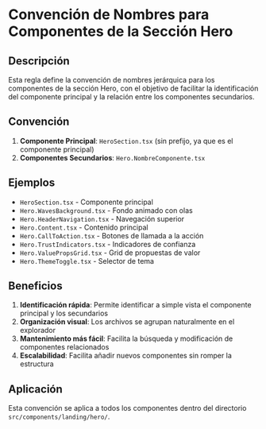 # Convención de Nombres para Componentes de la Sección Hero

## Descripción

Esta regla define la convención de nombres jerárquica para los componentes de la sección Hero, con el objetivo de facilitar la identificación del componente principal y la relación entre los componentes secundarios.

## Convención

1. **Componente Principal**: `HeroSection.tsx` (sin prefijo, ya que es el componente principal)
2. **Componentes Secundarios**: `Hero.NombreComponente.tsx`

## Ejemplos

- `HeroSection.tsx` - Componente principal
- `Hero.WavesBackground.tsx` - Fondo animado con olas
- `Hero.HeaderNavigation.tsx` - Navegación superior
- `Hero.Content.tsx` - Contenido principal
- `Hero.CallToAction.tsx` - Botones de llamada a la acción
- `Hero.TrustIndicators.tsx` - Indicadores de confianza
- `Hero.ValuePropsGrid.tsx` - Grid de propuestas de valor
- `Hero.ThemeToggle.tsx` - Selector de tema

## Beneficios

1. **Identificación rápida**: Permite identificar a simple vista el componente principal y los secundarios
2. **Organización visual**: Los archivos se agrupan naturalmente en el explorador
3. **Mantenimiento más fácil**: Facilita la búsqueda y modificación de componentes relacionados
4. **Escalabilidad**: Facilita añadir nuevos componentes sin romper la estructura

## Aplicación

Esta convención se aplica a todos los componentes dentro del directorio `src/components/landing/hero/`.
